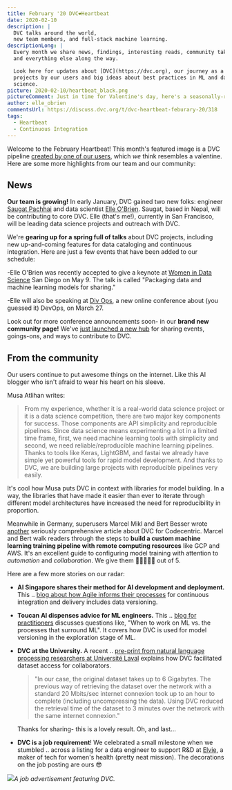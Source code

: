 ```yaml
---
title: February '20 DVC❤️Heartbeat
date: 2020-02-10
description: |
  DVC talks around the world,
  new team members, and full-stack machine learning.
descriptionLong: |
  Every month we share news, findings, interesting reads, community takeaways,
  and everything else along the way.

  Look here for updates about [DVC](https://dvc.org), our journey as a startup,
  projects by our users and big ideas about best practices in ML and data
  science.
picture: 2020-02-10/heartbeat_black.png
pictureComment: Just in time for Valentine's day, here's a seasonally-relevant DVC pipeline.
author: elle_obrien
commentsUrl: https://discuss.dvc.org/t/dvc-heartbeat-feburary-20/318
tags:
  - Heartbeat
  - Continuous Integration
---
```


Welcome to the February Heartbeat! This month's featured image is a DVC pipeline
[created by one of our users](https://medium.com/nlp-trend-and-review-en/use-dvc-to-version-control-ml-dl-models-bef61dbfe477),
which _we_ think resembles a valentine. Here are some more highlights from our
team and our community:

## News

**Our team is growing!** In early January, DVC gained two new folks: engineer
[Saugat Pachhai](https://github.com/skshetry) and data scientist
[Elle O'Brien](https://twitter.com/andronovhopf). Saugat, based in Nepal, will
be contributing to core DVC. Elle (that's me!), currently in San Francisco, will
be leading data science projects and outreach with DVC.

We're **gearing up for a spring full of talks** about DVC projects, including
new up-and-coming features for data cataloging and continuous integration. Here
are just a few events that have been added to our schedule:

<external-link
href="https://www.mlprague.com/#schedule-saturday"
title="Machine Learning Prague - March 19"
description="DVC engineer Pawel Redzynski will talk about open source tools for versioning machine learning projects."
link="mlprague.com"
image="/uploads/images/2020-02-10/mlprague.jpg" />

<external-link
href="https://www.mlprague.com/#schedule-saturday"
title="DivOps 2020 - March 24"
description="Elle O'Brien is talking about open source software in the growing field of MLOps at this international, remote conference."
link="https://divops.org/"
image="/uploads/images/2020-02-10/divops_logo.png" />

<external-link
href="https://www.mlprague.com/#schedule-saturday"
title="Women in Data Science San Diego - May 9"
description="Elle O'Brien will be delivering a keynote talk about data catalogs and feature stores."
link="https://www.widsconference.org/"
image="/uploads/images/2020-02-10/wids.jpeg" />

-Elle O'Brien was recently accepted to give a keynote at
[Women in Data Science](https://www.widsconference.org/) San Diego on May 9. The
talk is called "Packaging data and machine learning models for sharing."

-Elle will also be speaking at [Div Ops](https://divops.org/), a new online
conference about (you guessed it) DevOps, on March 27.

Look out for more conference announcements soon- in our **brand new community
page!** We've [just launched a new hub](https://dvc.org/community) for sharing
events, goings-ons, and ways to contribute to DVC.

## From the community

Our users continue to put awesome things on the internet. Like this AI blogger
who isn't afraid to wear his heart on his sleeve.

<external-link
href="https://medium.com/@matlihan/my-favorite-data-science-tool-is-dvc-data-version-control-e6ab8aed24d2"
title="My favorite data science tool is DVC - Data Version Control"
description="by Musa Atlıhan"
link="medium.com"
image="/uploads/images/2020-02-10/musa_atlihan.jpeg" />

Musa Atlihan writes:

> From my experience, whether it is a real-world data science project or it is a
> data science competition, there are two major key components for success.
> Those components are API simplicity and reproducible pipelines. Since data
> science means experimenting a lot in a limited time frame, first, we need
> machine learning tools with simplicity and second, we need
> reliable/reproducible machine learning pipelines. Thanks to tools like Keras,
> LightGBM, and fastai we already have simple yet powerful tools for rapid model
> development. And thanks to DVC, we are building large projects with
> reproducible pipelines very easily.

It's cool how Musa puts DVC in context with libraries for model building. In a
way, the libraries that have made it easier than ever to iterate through
different model architectures have increased the need for reproducibility in
proportion.

Meanwhile in Germany, superusers Marcel Mikl and Bert Besser wrote
[another](https://blog.codecentric.de/en/2019/03/walkthrough-dvc/) seriously
comprehensive article about DVC for Codecentric. Marcel and Bert walk readers
through the steps to **build a custom machine learning training pipeline with
remote computing resources** like GCP and AWS. It's an excellent guide to
configuring model training with attention to _automation_ and _collaboration_.
We give them 🦉🦉🦉🦉🦉 out of 5.

<external-link
href="https://blog.codecentric.de/en/2020/01/remote-training-gitlab-ci-dvc/"
title="Remote training with GitLab-CI and DVC"
description="by Marcel Mikl and Bert Besser"
link="blog.codecentric.de"
image="/uploads/images/2020-02-10/marcel.png" />

Here are a few more stories on our radar:

- **AI Singapore shares their method for AI development and deployment.** This
  ..
  [blog about how Agile informs their processes](https://makerspace.aisingapore.org/2020/01/agile-ai-engineering-in-aisg/)
  for continuous integration and delivery includes data versioning.

- **Toucan AI dispenses advice for ML engineers.** This ..
  [blog for practitioners](https://toucanai.com/blog/post/building-production-ml/)
  discusses questions like, "When to work on ML vs. the processes that surround
  ML". It covers how DVC is used for model versioning in the exploration stage
  of ML.

- **DVC at the University.** A recent ..
  [pre-print from natural language processing researchers at Université Laval](https://arxiv.org/pdf/1912.01706.pdf)
  explains how DVC facilitated dataset access for collaborators.

  > "In our case, the original dataset takes up to 6 Gigabytes. The previous way
  > of retrieving the dataset over the network with a standard 20 Mbits/sec
  > internet connexion took up to an hour to complete (including uncompressing
  > the data). Using DVC reduced the retrieval time of the dataset to 3 minutes
  > over the network with the same internet connexion."

  Thanks for sharing- this is a lovely result. Oh, and last...

- **DVC is a job requirement**! We celebrated a small milestone when we stumbled
  .. across a listing for a data engineer to support R&D at
  [Elvie](https://www.elvie.com/en-us/), a maker of tech for women's health
  (pretty neat mission). The decorations on the job posting are ours 😎

![](/uploads/images/2020-02-10/elvie.png)_A job advertisement featuring DVC._
